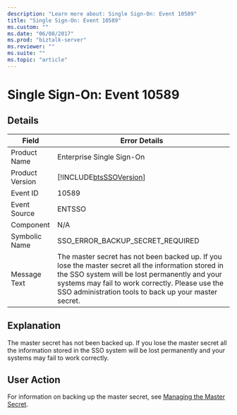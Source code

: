 ```yaml
---
description: "Learn more about: Single Sign-On: Event 10589"
title: "Single Sign-On: Event 10589"
ms.custom: ""
ms.date: "06/08/2017"
ms.prod: "biztalk-server"
ms.reviewer: ""
ms.suite: ""
ms.topic: "article"
---
```

# Single Sign-On: Event 10589
## Details  
  
| Field | Error Details|
|-----------------|-------------------------------------------------------------------------------------------------------------------------------------------------------------------------------------------------------------------------------------------------------------------|
|  Product Name   |                                                                                                                     Enterprise Single Sign-On                                                                                                                     |
| Product Version |                                                                                                    [!INCLUDE[btsSSOVersion](../includes/btsssoversion-md.md)]                                                                                                     |
|    Event ID     |                                                                                                                               10589                                                                                                                               |
|  Event Source   |                                                                                                                              ENTSSO                                                                                                                               |
|    Component    |                                                                                                                                N/A                                                                                                                                |
|  Symbolic Name  |                                                                                                                 SSO_ERROR_BACKUP_SECRET_REQUIRED                                                                                                                  |
|  Message Text   | The master secret has not been backed up. If you lose the master secret all the information stored in the SSO system will be lost permanently and your systems may fail to work correctly. Please use the SSO administration tools to back up your master secret. |
  
## Explanation  
 The master secret has not been backed up. If you lose the master secret all the information stored in the SSO system will be lost permanently and your systems may fail to work correctly.  
  
## User Action  
 For information on backing up the master secret, see [Managing the Master Secret](../core/managing-the-master-secret.md).
